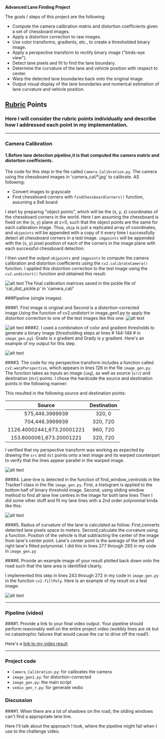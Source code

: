 

**Advanced Lane Finding Project**

The goals / steps of this project are the following:

* Compute the camera calibration matrix and distortion coefficients given a set of chessboard images.
* Apply a distortion correction to raw images.
* Use color transforms, gradients, etc., to create a thresholded binary image.
* Apply a perspective transform to rectify binary image ("birds-eye view").
* Detect lane pixels and fit to find the lane boundary.
* Determine the curvature of the lane and vehicle position with respect to center.
* Warp the detected lane boundaries back onto the original image.
* Output visual display of the lane boundaries and numerical estimation of lane curvature and vehicle position.

[//]: # (Image References)

[image1]: ./output_images/undistorted.png "Undistorted"
[image2]: ./test_images/test1.jpg "Road Transformed"
[image3]: ./test_images/tracked0.jpg "Road Transformed"
[image4]: ./output_images/binary_image0.jpg  "Binary Example"
[image5]: ./output_images/warped1.jpg  "Warp Example"
[image6]: ./output_images/color_fit_lines1.jpg "Fit Visual"
[image7]: ./output_images/tracked0.jpg "Output"
[video1]: ./project_video.mp4 "Video"

## [Rubric](https://review.udacity.com/#!/rubrics/571/view) Points
### Here I will consider the rubric points individually and describe how I addressed each point in my implementation.  

---

### Camera Calibration

#### 1.Before lane detection pipeline,it is that computed the camera matrix and distortion coefficients.

The code for this step in the file called `Camera_Calibration.py`.
The camera using the chessboard images in 'camera_cal/*.jpg' to calibrate. AS following:
* Convert images to grayscale
* Find chessboard corners with `findChessboardCorners()` function, assuming a 9x6 board


I start by preparing "object points", which will be the (x, y, z) coordinates of the chessboard corners in the world. Here I am assuming the chessboard is fixed on the (x, y) plane at z=0, such that the object points are the same for each calibration image.  Thus, `objp` is just a replicated array of coordinates, and `objpoints` will be appended with a copy of it every time I successfully detect all chessboard corners in a test image.  `imgpoints` will be appended with the (x, y) pixel position of each of the corners in the image plane with each successful chessboard detection. 

I then used the output `objpoints` and `imgpoints` to compute the camera calibration and distortion coefficients using the `cv2.calibrateCamera()` function.  I applied this distortion correction to the test image using the `cv2.undistort()` function and obtained this result: 

![alt text][image1]
The final calibration matrices saved in the pickle file of 'cal_dist_pickle.p' in 'camera_cal/'

###Pipeline (single images)

####1. First image is original and Second is a distortion-corrected image.Using the function of cv2.undistort in image_gen1.py to apply the distortion correction to one of the test images like this one:
![alt text][image2]

![alt text][image3]
####2. I used a combination of color and gradient thresholds to generate a binary image (thresholding steps at lines # 144-148 # in `image_gen.py`). Gradx is x gradient and Grady is y gradient. Here's an example of my output for this step.

![alt text][image4]

####3. The code for my perspective transform includes a function called `cv2.warpPerspective`, which appears in lines 126 in the file `image_gen.py`.  The function takes as inputs an image (`img`), as well as source (`src`) and destination (`dst`) points.  I chose the hardcode the source and destination points in the following manner:


This resulted in the following source and destination points:

| Source                 | Destination   | 
|:----------------------:|:-------------:| 
| 575,446.3999939        | 320, 0        | 
| 704,446.3999939        | 320, 720      | 
| 1126.40002441,673.20001221| 960, 720   | 
| 153.6000061,673.20001221| 320, 720     | 

I verified that my perspective transform was working as expected by drawing the `src` and `dst` points onto a test image and its warped counterpart to verify that the lines appear parallel in the warped image.

![alt text][image5]

####4. Lane-line is detected in the function of find_window_centroids in  the Tracker1 class in the file `image_gen.py`.
First, a histogram is applied to the bottom half of binary threshold image.
Second, using sliding window method to find all lane line centres in the image for both lane lines
Then I did some other stuff and fit my lane lines with a 2nd order polynomial kinda like this:

![alt text][image6]

####5. Radius of curvature of the lane is calculated as follow:
           First,converts detected lane pixels space to meters. 
           Second,calculate the curvature using a function.
       Position of the vehicle is that subtracting the center of the image from lane's center point.
            Lane's center point is the average of the left and right lane's fitted polynomial.
I did this in lines 277 through 293 in my code in `image_gen.py`

####6. Provide an example image of your result plotted back down onto the road such that the lane area is identified clearly.

I implemented this step in lines 243 through 272 in my code in `image_gen.py` in the function `cv2.fillPoly`.  Here is an example of my result on a test image:

![alt text][image7]

---

### Pipeline (video)

####1. Provide a link to your final video output.  Your pipeline should perform reasonably well on the entire project video (wobbly lines are ok but no catastrophic failures that would cause the car to drive off the road!).

Here's a [link to my video result](./output1_tracked.mp4)

---
### Project code

- `Camera_Calibration.py`: for calibrates the camera 
- `image_gen1.py`: for distortion-corrected 
- `image_gen.py`:  the main script 
- `vedio_gen_r.py`: for generate vedio 


### Discussion

####1. When there are a lot of shadows on the road, the sliding windows can't find a appropriate lane line.


Here I'll talk about the approach I took,  where the pipeline might fail when I use to the challenge video.
